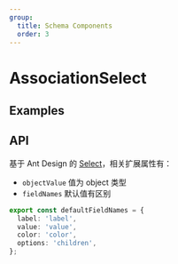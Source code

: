 ```yaml
---
group:
  title: Schema Components
  order: 3
---
```


# AssociationSelect

## Examples

<code src="./demos/demo1.tsx"></code>

## API

基于 Ant Design 的 [Select](https://ant.design/components/select/#API)，相关扩展属性有：

- `objectValue` 值为 object 类型
- `fieldNames` 默认值有区别

```ts
export const defaultFieldNames = {
  label: 'label',
  value: 'value',
  color: 'color',
  options: 'children',
};
```
